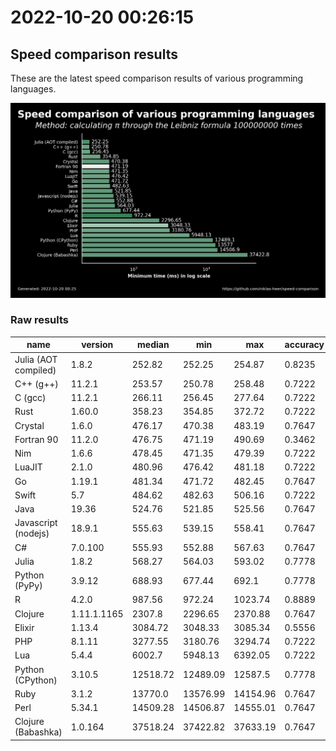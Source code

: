 # 2022-10-20 00:26:15

## Speed comparison results

These are the latest speed comparison results of various programming languages.

![plot](../assets/2022-10-20T002615/combined_results.png "Speed comparison of programming languages")

### Raw results

| name                 | version     | median   | min      | max      | accuracy |
| -------------------- | ----------- | -------- | -------- | -------- | -------- |
| Julia (AOT compiled) | 1.8.2       | 252.82   | 252.25   | 254.87   | 0.8235   |
| C++ (g++)            | 11.2.1      | 253.57   | 250.78   | 258.48   | 0.7222   |
| C (gcc)              | 11.2.1      | 266.11   | 256.45   | 277.64   | 0.7222   |
| Rust                 | 1.60.0      | 358.23   | 354.85   | 372.72   | 0.7222   |
| Crystal              | 1.6.0       | 476.17   | 470.38   | 483.19   | 0.7647   |
| Fortran 90           | 11.2.0      | 476.75   | 471.19   | 490.69   | 0.3462   |
| Nim                  | 1.6.6       | 478.45   | 471.35   | 479.39   | 0.7222   |
| LuaJIT               | 2.1.0       | 480.96   | 476.42   | 481.18   | 0.7222   |
| Go                   | 1.19.1      | 481.34   | 471.72   | 482.45   | 0.7647   |
| Swift                | 5.7         | 484.62   | 482.63   | 506.16   | 0.7222   |
| Java                 | 19.36       | 524.76   | 521.85   | 525.56   | 0.7647   |
| Javascript (nodejs)  | 18.9.1      | 555.63   | 539.15   | 558.41   | 0.7647   |
| C#                   | 7.0.100     | 555.93   | 552.88   | 567.63   | 0.7647   |
| Julia                | 1.8.2       | 568.27   | 564.03   | 593.02   | 0.7778   |
| Python (PyPy)        | 3.9.12      | 688.93   | 677.44   | 692.1    | 0.7778   |
| R                    | 4.2.0       | 987.56   | 972.24   | 1023.74  | 0.8889   |
| Clojure              | 1.11.1.1165 | 2307.8   | 2296.65  | 2370.88  | 0.7647   |
| Elixir               | 1.13.4      | 3084.72  | 3048.33  | 3085.34  | 0.5556   |
| PHP                  | 8.1.11      | 3277.55  | 3180.76  | 3294.74  | 0.7222   |
| Lua                  | 5.4.4       | 6002.7   | 5948.13  | 6392.05  | 0.7222   |
| Python (CPython)     | 3.10.5      | 12518.72 | 12489.09 | 12587.5  | 0.7778   |
| Ruby                 | 3.1.2       | 13770.0  | 13576.99 | 14154.96 | 0.7647   |
| Perl                 | 5.34.1      | 14509.28 | 14506.87 | 14555.01 | 0.7647   |
| Clojure (Babashka)   | 1.0.164     | 37518.24 | 37422.82 | 37633.19 | 0.7647   |
